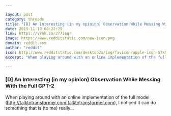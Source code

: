 ```yaml
---

layout: post
category: threads
title: "[D] An Interesting (in my opinion) Observation While Messing With the Full GPT-2"
date: 2019-11-18 08:22:29
link: https://vrhk.co/2r7ieqr
image: https://www.redditstatic.com/new-icon.png
domain: reddit.com
author: "reddit"
icon: http://www.redditstatic.com/desktop2x/img/favicon/apple-icon-57x57.png
excerpt: "When playing around with an online implementation of the full model (<http://talktotransformer.com|talktotransformer.com>), I noticed it can do something that is (to me) really..."

---
```


### [D] An Interesting (in my opinion) Observation While Messing With the Full GPT-2

When playing around with an online implementation of the full model (<http://talktotransformer.com|talktotransformer.com>), I noticed it can do something that is (to me) really...